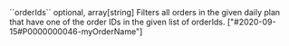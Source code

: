 <tr>
	
<td style="padding-left:20px;">``orderIds``</td>
	
<td>optional, array[string]</td>
	
<td>Filters all orders in the given daily plan that have one of the order IDs in the given list of orderIds. </td>
	
<td>["#2020-09-15#P0000000046-myOrderName"]</td>
	
<td></td>
	
</tr>
